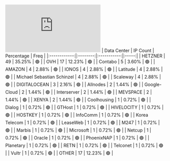 ![Diagramm](https://github.com/111STAVR111/props/blob/main/Celestia/Testnet/Decentralization/1/README.md)
| Data Center | IP Count | Percentage | Freq |
|:------------:|:--------:|:-----------:|:-----:|
| HETZNER | 49 | 35.25% | 🟢 |
| OVH | 17 | 12.23% | 🟢 |
| Contabo | 5 | 3.60% | 🟢 |
| AMAZON | 4 | 2.88% | 🟢 |
| IONOS | 4 | 2.88% | 🟢 |
| Latitude | 4 | 2.88% | 🟢 |
| Michael Sebastian Schinzel | 4 | 2.88% | 🟢 |
| Scaleway | 4 | 2.88% | 🟢 |
| DIGITALOCEAN | 3 | 2.16% | 🟢 |
| Allnodes | 2 | 1.44% | 🟢 |
| Google-Cloud | 2 | 1.44% | 🟢 |
| Interserver | 2 | 1.44% | 🟢 |
| MEVSPACE | 2 | 1.44% | 🟢 |
| XENYA | 2 | 1.44% | 🟢 |
| Coolhousing | 1 | 0.72% | 🟢 |
| Dialog | 1 | 0.72% | 🟢 |
| GTHost | 1 | 0.72% | 🟢 |
| HIVELOCITY | 1 | 0.72% | 🟢 |
| HOSTKEY | 1 | 0.72% | 🟢 |
| InfoComm | 1 | 0.72% | 🟢 |
| Korea Telecom | 1 | 0.72% | 🟢 |
| LeaseWeb | 1 | 0.72% | 🟢 |
| M247 | 1 | 0.72% | 🟢 |
| Marbis | 1 | 0.72% | 🟢 |
| Microsoft | 1 | 0.72% | 🟢 |
| Netcup | 1 | 0.72% | 🟢 |
| Oracle | 1 | 0.72% | 🟢 |
| PhoenixNAP | 1 | 0.72% | 🟢 |
| Planetary | 1 | 0.72% | 🟢 |
| RETN | 1 | 0.72% | 🟢 |
| Telconet | 1 | 0.72% | 🟢 |
| Vultr | 1 | 0.72% | 🟢 |
| OTHER | 17 | 12.23% | 🟢 |